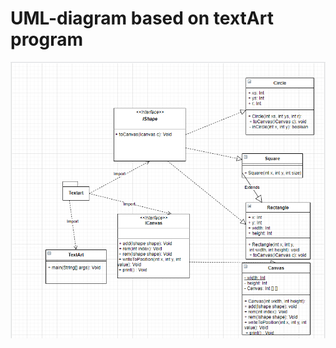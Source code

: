 # UML-diagram based on textArt program
![alt text](https://github.com/Mavin01/UML-diagram/blob/master/uml.PNG "UML diagram")
